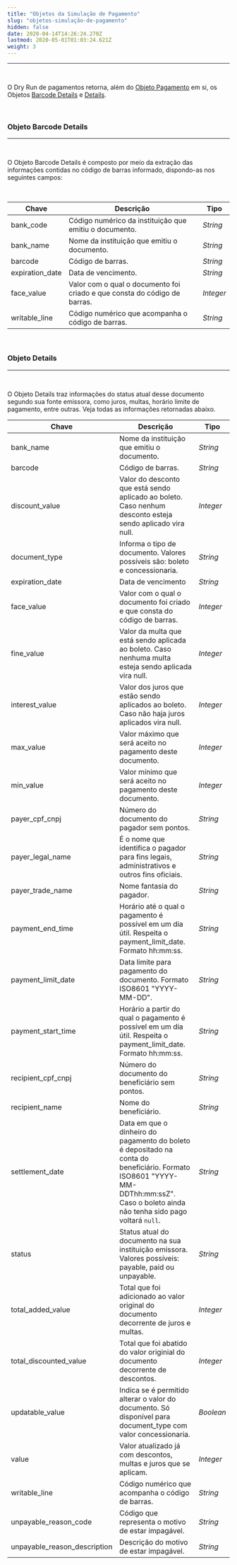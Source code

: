 ```yaml
---
title: "Objetos da Simulação de Pagamento"
slug: "objetos-simulação-de-pagamento"
hidden: false
date: 2020-04-14T14:26:24.270Z
lastmod: 2020-05-01T01:03:24.621Z
weight: 3
---
```


---
<br>

O Dry Run de pagamentos retorna, além do [Objeto Pagamento](/docs/referencia-da-api/pagamentos/o-objeto-pagamento/) em si, os Objetos [Barcode Details](#objeto-barcode-details) e [Details](#objeto-details).

<br>

### Objeto Barcode Details
---

<br>

O Objeto Barcode Details é composto por meio da extração das informações contidas no código de barras informado, dispondo-as nos seguintes campos:

<br>

| Chave           | Descrição                                                                 | Tipo      |
| --------------- | ------------------------------------------------------------------------- | --------- |
| bank_code       | Código numérico da instituição que emitiu o documento.                    | _String_  |
| bank_name       | Nome da instituição que emitiu o documento.                               | _String_  |
| barcode         | Código de barras.                                                         | _String_  |
| expiration_date | Data de vencimento.                                                       | _String_  |
| face_value      | Valor com o qual o documento foi criado e que consta do código de barras. | _Integer_ |
| writable_line   | Código numérico que acompanha o código de barras.                         | _String_  |

<br>

### Objeto Details
---

<br>

O Objeto Details traz informações do status atual desse documento segundo sua fonte emissora, como juros, multas, horário limite de pagamento, entre outras. Veja todas as informações retornadas abaixo.

| Chave                  | Descrição                                                                                                                                                                            | Tipo      |
| ---------------------- | ------------------------------------------------------------------------------------------------------------------------------------------------------------------------------------ | --------- |
| bank_name              | Nome da instituição que emitiu o documento.                                                                                                                                          | _String_  |
| barcode                | Código de barras.                                                                                                                                                                    | _String_  |
| discount_value         | Valor do desconto que está sendo aplicado ao boleto. Caso nenhum desconto esteja sendo aplicado vira null.                                                                           | _Integer_ |
| document_type          | Informa o tipo de documento. Valores possíveis são: boleto e concessionaria.                                                                                                         | _String_  |
| expiration_date        | Data de vencimento                                                                                                                                                                   | _String_  |
| face_value             | Valor com o qual o documento foi criado e que consta do código de barras.                                                                                                            | _Integer_ |
| fine_value             | Valor da multa que está sendo aplicada ao boleto. Caso nenhuma multa esteja sendo aplicada vira null.                                                                                | _Integer_ |
| interest_value         | Valor dos juros que estão sendo aplicados ao boleto. Caso não haja juros aplicados vira null.                                                                                        | _Integer_ |
| max_value              | Valor máximo que será aceito no pagamento deste documento.                                                                                                                           | _Integer_ |
| min_value              | Valor mínimo que será aceito no pagamento deste documento.                                                                                                                           | _Integer_ |
| payer_cpf_cnpj         | Número do documento do pagador sem pontos.                                                                                                                                           | _String_  |
| payer_legal_name       | É o nome que identifica o pagador para fins legais, administrativos e outros fins oficiais.                                                                                          | _String_  |
| payer_trade_name       | Nome fantasia do pagador.                                                                                                                                                            | _String_  |
| payment_end_time       | Horário até o qual o pagamento é possível em um dia útil. Respeita o payment_limit_date. Formato hh:mm:ss.                                                                           | _String_  |
| payment_limit_date     | Data limite para pagamento do documento. Formato ISO8601 "YYYY-MM-DD".                                                                                                               | _String_  |
| payment_start_time     | Horário a partir do qual o pagamento é possível em um dia útil. Respeita o payment_limit_date. Formato hh:mm:ss.                                                                     | _String_  |
| recipient_cpf_cnpj     | Número do documento do beneficiário sem pontos.                                                                                                                                      | _String_  |
| recipient_name         | Nome do beneficiário.                                                                                                                                                                | _String_  |
| settlement_date        | Data em que o dinheiro do pagamento do boleto é depositado na conta do beneficiário. Formato ISO8601 "YYYY-MM-DDThh:mm:ssZ". Caso o boleto ainda não tenha sido pago voltará `null`. | _String_  |
| status                 | Status atual do documento na sua instituição emissora. Valores possíveis: payable, paid ou unpayable.                                                                                | _String_  |
| total_added_value      | Total que foi adicionado ao valor original do documento decorrente de juros e multas.                                                                                                | _Integer_ |
| total_discounted_value | Total que foi abatido do valor originial do documento decorrente de descontos.                                                                                                       | _Integer_ |
| updatable_value        | Indica se é permitido alterar o valor do documento. Só disponível para document_type com valor concessionaria.                                                                       | _Boolean_ |
| value                  | Valor atualizado já com descontos, multas e juros que se aplicam.                                                                                                                    | _Integer_ |
| writable_line          | Código numérico que acompanha o código de barras.                                                                                                                                    | _String_  |
| unpayable_reason_code  | Código que representa o motivo de estar impagável. | _String_	|
| unpayable_reason_description | Descrição do motivo de estar impagável. | _String_	| 
